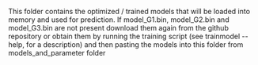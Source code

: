 This folder contains the optimized / trained models that will be loaded into memory and used for prediction.
If model_G1.bin, model_G2.bin and model_G3.bin are not present download them again from the github repository
or obtain them by running the training script (see trainmodel --help, for a description) and then pasting the models
into this folder from models_and_parameter folder